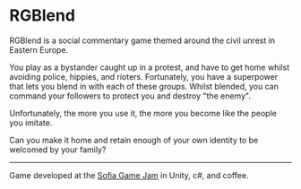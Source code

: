 RGBlend
=======

RGBlend is a social commentary game themed around the civil unrest in Eastern Europe.

You play as a bystander caught up in a protest, and have to get home whilst avoiding police, hippies, and rioters. Fortunately, you have a superpower that lets you blend in with each of these groups. Whilst blended, you can command your followers to protect you and destroy "the enemy".

Unfortunately, the more you use it, the more you become like the people you imitate. 

Can you make it home and retain enough of your own identity to be welcomed by your family?

---------

Game developed at the [Sofia Game Jam](http://www.globalgamejam.org/2014/jam-sites/sofia-bulgaria) in Unity, c#, and coffee.



